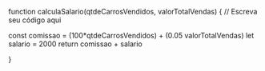 function calculaSalario(qtdeCarrosVendidos, valorTotalVendas) {
// Escreva seu código aqui

const comissao = (100*qtdeCarrosVendidos) + (0.05 valorTotalVendas)
let salario = 2000
return comissao + salario

  
  
  
}